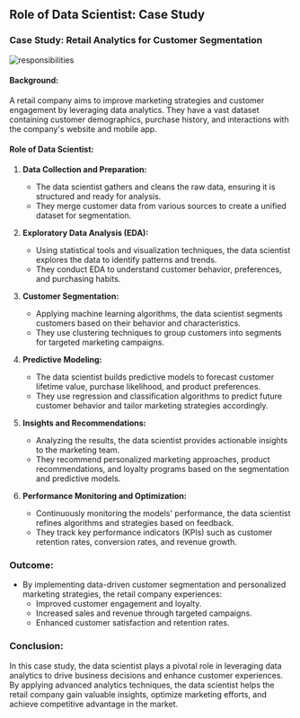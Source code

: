 ## Role of Data Scientist: Case Study

### Case Study: Retail Analytics for Customer Segmentation

![responsibilities](https://www.cheggindia.com/wp-content/uploads/2022/11/Data-Scientist-Job-Responsibilities-1024-%C3%97-1080px-1-971x1024.png)

#### Background:

A retail company aims to improve marketing strategies and customer engagement by leveraging data analytics. They have a vast dataset containing customer demographics, purchase history, and interactions with the company's website and mobile app.

#### Role of Data Scientist:

1. **Data Collection and Preparation:**

   - The data scientist gathers and cleans the raw data, ensuring it is structured and ready for analysis.
   - They merge customer data from various sources to create a unified dataset for segmentation.

2. **Exploratory Data Analysis (EDA):**

   - Using statistical tools and visualization techniques, the data scientist explores the data to identify patterns and trends.
   - They conduct EDA to understand customer behavior, preferences, and purchasing habits.

3. **Customer Segmentation:**

   - Applying machine learning algorithms, the data scientist segments customers based on their behavior and characteristics.
   - They use clustering techniques to group customers into segments for targeted marketing campaigns.

4. **Predictive Modeling:**

   - The data scientist builds predictive models to forecast customer lifetime value, purchase likelihood, and product preferences.
   - They use regression and classification algorithms to predict future customer behavior and tailor marketing strategies accordingly.

5. **Insights and Recommendations:**

   - Analyzing the results, the data scientist provides actionable insights to the marketing team.
   - They recommend personalized marketing approaches, product recommendations, and loyalty programs based on the segmentation and predictive models.

6. **Performance Monitoring and Optimization:**
   - Continuously monitoring the models' performance, the data scientist refines algorithms and strategies based on feedback.
   - They track key performance indicators (KPIs) such as customer retention rates, conversion rates, and revenue growth.

### Outcome:

- By implementing data-driven customer segmentation and personalized marketing strategies, the retail company experiences:
  - Improved customer engagement and loyalty.
  - Increased sales and revenue through targeted campaigns.
  - Enhanced customer satisfaction and retention rates.

### Conclusion:

In this case study, the data scientist plays a pivotal role in leveraging data analytics to drive business decisions and enhance customer experiences. By applying advanced analytics techniques, the data scientist helps the retail company gain valuable insights, optimize marketing efforts, and achieve competitive advantage in the market.
